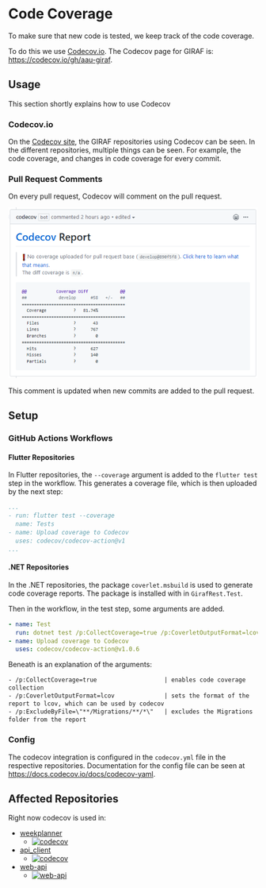 # Code Coverage

To make sure that new code is tested, we keep track of the code coverage.

To do this we use [Codecov.io](https://codecov.io/).
The Codecov page for GIRAF is: <https://codecov.io/gh/aau-giraf>.

## Usage

This section shortly explains how to use Codecov

### Codecov.io

On the [Codecov site](https://codecov.io/gh/aau-giraf), the GIRAF repositories using
Codecov can be seen. In the different repositories, multiple things can be seen.
For example, the code coverage, and changes in code coverage for every commit.

### Pull Request Comments

On every pull request, Codecov will comment on the pull request.

![codecov comment](images/codecov_comment.png)

This comment is updated when new commits are added to the pull request.

## Setup

### GitHub Actions Workflows

#### Flutter Repositories

In Flutter repositories, the `--coverage` argument is added to the `flutter test`
step in the workflow. This generates a coverage file, which is then uploaded by
the next step:

```yaml
...
- run: flutter test --coverage
  name: Tests
- name: Upload coverage to Codecov
  uses: codecov/codecov-action@v1
...
```

#### .NET Repositories

In the .NET repositories, the package `coverlet.msbuild` is used to generate code
coverage reports. The package is installed with in `GirafRest.Test`.

Then in the workflow, in the test step, some arguments are added.

```yaml
- name: Test
  run: dotnet test /p:CollectCoverage=true /p:CoverletOutputFormat=lcov /p:ExcludeByFile=\"**/Migrations/**/*\"
- name: Upload coverage to Codecov
  uses: codecov/codecov-action@v1.0.6
```

Beneath is an explanation of the arguments:

```
- /p:CollectCoverage=true                   | enables code coverage collection
- /p:CoverletOutputFormat=lcov              | sets the format of the report to lcov, which can be used by codecov
- /p:ExcludeByFile=\"**/Migrations/**/*\"   | excludes the Migrations folder from the report

```

### Config

The codecov integration is configured in the `codecov.yml` file in the respective
repositories. Documentation for the config file can be seen at <https://docs.codecov.io/docs/codecov-yaml>.

## Affected Repositories

Right now codecov is used in:

* [weekplanner](https://github.com/aau-giraf/weekplanner)
   * [![codecov](https://codecov.io/gh/aau-giraf/weekplanner/branch/develop/graph/badge.svg)](https://codecov.io/gh/aau-giraf/weekplanner)
* [api_client](https://github.com/aau-giraf/api_client)
   * [![codecov](https://codecov.io/gh/aau-giraf/api_client/branch/develop/graph/badge.svg)](https://codecov.io/gh/aau-giraf/api_client)
* [web-api](https://github.com/aau-giraf/web-api)
   * [![web-api](https://codecov.io/gh/aau-giraf/web-api/branch/develop/graph/badge.svg)](https://codecov.io/gh/aau-giraf/web-api)